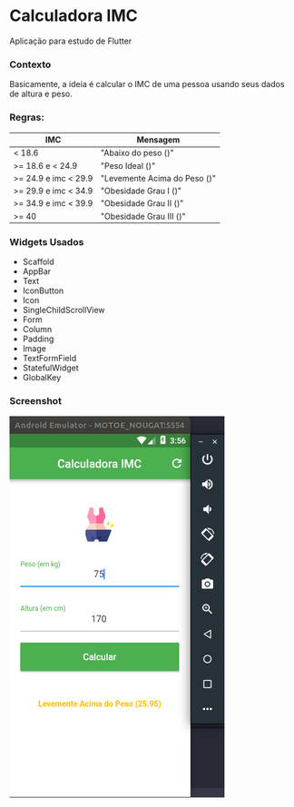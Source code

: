 # Calculadora IMC

Aplicação para estudo de Flutter

### Contexto

Basicamente, a ideia é calcular o IMC de uma pessoa usando seus dados de altura e peso.

### Regras:

| IMC  | Mensagem |
|---|---|
| < 18.6  | "Abaixo do peso (<valor do IMC>)"  |
| >= 18.6 e < 24.9  | "Peso Ideal (<valor do IMC>)"  |
| >= 24.9 e imc < 29.9  | "Levemente Acima do Peso (<valor do IMC>)"  |
| >= 29.9 e imc < 34.9  | "Obesidade Grau I (<valor do IMC>)"  |
| >= 34.9 e imc < 39.9  | "Obesidade Grau II (<valor do IMC>)"  |
| >= 40  |"Obesidade Grau III (<valor do IMC>)"  |

### Widgets Usados

- Scaffold
- AppBar
- Text
- IconButton
- Icon
- SingleChildScrollView
- Form
- Column
- Padding
- Image
- TextFormField
- StatefulWidget
- GlobalKey


### Screenshot



![screenshot](https://raw.githubusercontent.com/claudivanmoreira/flutter-course-projects/master/calculadora_imc/screenshot.png)
